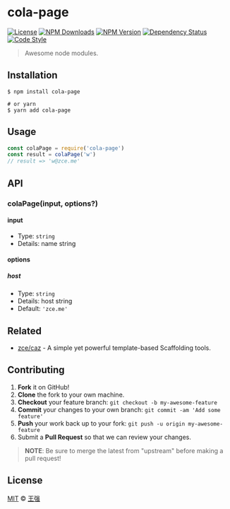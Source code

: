 # cola-page

[![License][license-img]][license-url]
[![NPM Downloads][downloads-img]][downloads-url]
[![NPM Version][version-img]][version-url]
[![Dependency Status][dependency-img]][dependency-url]
[![Code Style][style-img]][style-url]

> Awesome node modules.

## Installation

```shell
$ npm install cola-page

# or yarn
$ yarn add cola-page
```

## Usage

<!-- TODO: Introduction of Usage -->

```javascript
const colaPage = require('cola-page')
const result = colaPage('w')
// result => 'w@zce.me'
```

## API

<!-- TODO: Introduction of API -->

### colaPage(input, options?)

#### input

- Type: `string`
- Details: name string

#### options

##### host

- Type: `string`
- Details: host string
- Default: `'zce.me'`

## Related

- [zce/caz](https://github.com/zce/caz) - A simple yet powerful template-based Scaffolding tools.

## Contributing

1. **Fork** it on GitHub!
2. **Clone** the fork to your own machine.
3. **Checkout** your feature branch: `git checkout -b my-awesome-feature`
4. **Commit** your changes to your own branch: `git commit -am 'Add some feature'`
5. **Push** your work back up to your fork: `git push -u origin my-awesome-feature`
6. Submit a **Pull Request** so that we can review your changes.

> **NOTE**: Be sure to merge the latest from "upstream" before making a pull request!

## License

[MIT](LICENSE) &copy; [王强](https://github.com/819049639/cola-page)



[license-img]: https://img.shields.io/github/license/819049639/cola-page
[license-url]: https://github.com/819049639/cola-page/blob/master/LICENSE
[downloads-img]: https://img.shields.io/npm/dm/cola-page
[downloads-url]: https://npm.im/cola-page
[version-img]: https://img.shields.io/npm/v/cola-page
[version-url]: https://npm.im/cola-page
[dependency-img]: https://img.shields.io/librariesio/github/819049639/cola-page
[dependency-url]: https://github.com/819049639/cola-page
[style-img]: https://img.shields.io/badge/code_style-standard-brightgreen
[style-url]: https://standardjs.com

